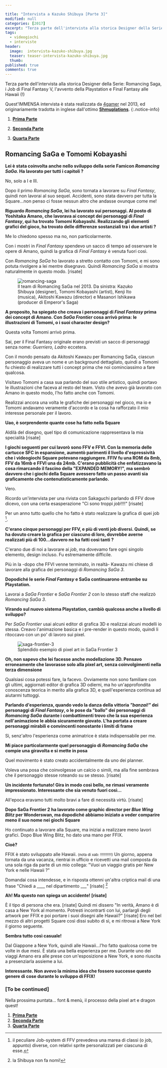 ```yaml
---

title: "Intervista a Kazuko Shibuya [Parte 3]"
modified: null
categories: [2017]
excerpt: "Terza parte dell'intervista alla storica Designer della Serie: Romancing Saga, i Job di Final Fantasy V, l'avvento della Playstation e Final Fantasy alle Hawaii (!)"
tags:
  - videogiochi
  - interviste
header:  
  image:  intervista-kazuko-shibuya.jpg
  teaser: teaser-intervista-kazuko-shibuya.jpg
  thumb: 
published: true
comments: true
---
```


Terza parte dell'intervista alla storica Designer della Serie: Romancing Saga, i Job di Final Fantasy V, l'avvento della Playstation e Final Fantasy alle Hawaii (!)

Quest'IMMENSA intervista è stata realizzata da [4gamer](http://www.4gamer.net/games/064/G006480/20130227073/) nel 2013, ed originariamente tradotta in inglese dall'ottimo [**Shmuplations**](http://shmuplations.com/kazukoshibuya/).
{:.notice-info}

1. [**Prima Parte**](http://xabacadabra.com/2017/intervista-kazuko-shibuya-parte-1)

2. [**Seconda Parte**](http://xabacadabra.com/2017/intervista-kazuko-shibuya-parte-2)

3. [**Quarta Parte**](http://xabacadabra.com/2017/intervista-kazuko-shibuya-parte-4)

## Romancing SaGa e Tomomi Kobayashi

**Lei è stata coinvolta anche nello sviluppo della serie Famicon _Romancing SaGa_. Ha lavorato per tutti i capitoli ?**

No, solo a I e III. 

Dopo il primo _Romancing SaGa_, sono tornata a lavorare su _Final Fantasy_, quindi  non lavorai al suo sequel. Accidenti, sono stata davvero per tutta la Square...non penso ci fosse nessun altro che andasse ovunque come me!

**Riguardo _Romancing SaGa_, lei ha lavorato sui personaggi. Al posto di Yoshitaka Amano, che lavorava ai concept dei personaggi di _Final Fantasy_, qui ha trovato Tomomi Kobayashi. Realizzando gli elementi grafici del gioco, ha trovato delle differenze sostanziali tra i due artisti ?**

Me lo chiedono spesso ma no, non particolarmente. 

Con i mostri in _Final Fantasy_ spendevo un sacco di tempo ad osservare le opere di Amano, quindi la grafica di _Final Fantasy_ è venuta fuori così. 

Con _Romancing SaGa_ ho lavorato a stretto contatto con Tomomi, e mi sono potuta rivolgere a lei mentre disegnavo. Quindi _Romancing SaGa_ si mostra naturalmente in questo modo. [risate]

<figure>
<img src='http://shmuplations.com/wp-content/uploads/2014/02/shibuyatomomi.jpg' alt='romancing-saga'>
<figcaption>Il team di Romancing SaGa nel 2013. Da sinistra: Kazuko Shibuya (designer), Tomomi Kobayashi (artist), Kenji Ito (musica), Akitoshi Kawazu (director) e Masanori Ishikawa (producer di Emperor's Saga)</figcaption>
</figure>

**A proposito, ha spiegato che creava i personaggi di _Final Fantasy_ prima dei concept di Amano. Con _SaGa Frontier_ cosa arrivò prima: le illustrazioni di Tomomi, o i suoi character design?**

Questa volta Tomomi arrivò prima. 

Sai, per il Final Fantasy originale erano previsti un sacco di personaggi senza nome: _Guerriero, Ladro_ eccetera.

Con il mondo pensato da Akitoshi Kawazu per Romancing SaGa, ciascun personaggio aveva un nome e un background dettagliato, quindi a Tomomi fu chiesto di realizzare tutti i concept prima che noi cominciassimo a fare qualcosa.

Visitavo Tomomi a casa sua parlando del suo stile artistico, quindi portavo le illustrazioni che faceva al resto del team. Visto che avevo già lavorato con Amano in questo modo, l'ho fatto anche con Tomomi.

Realizzai ancora una volta le grafiche dei personaggi nel gioco, ma io e Tomomi andavamo veramente d'accordo e la cosa ha rafforzato il mio interesse personale per il lavoro.

**Uao, è sorprendente quante cose ha fatto nella Square**

Aldilà del disegno, quel tipo di comunicazione rappresentava la mia specialità [risate]

**I giochi seguenti per cui lavorò sono FFV e FFVI. Con la memoria delle cartucce SFC in espansione, aumentò parimenti il livello d'espressività che i videogiochi Square potevano raggiungere. FFIV fu una ROM da 8mb, FFV da 16mb e FFVI una da 24mb. C'erano pubblicità che enfatizzavano la cosa rimarcando il fascino della "EXPANDED MEMORY!", ma sembrò davvero che i giochi della Square avessero fatto un passo avanti sia graficamente che contenutisticamente parlando.** 

Vero.

Ricordo un'intervista per una rivista con Sakaguchi parlando di FFV dove dicevo, con una certa esasperazione "Ci sono troppi _job_!!!!" [risate] 

Per un anno tutto quello che ho fatto è stato realizzare la grafica di quei job [^job].

[^job]: il peculiare Job-system di FFV prevedeva una marea di classi (o job, appunto) diverse, con relativi sprite personalizzati per ciascuna di esse.

**C'erano cinque personaggi per FFV, e più di venti job diversi. Quindi, se ha dovuto creare la grafica per ciascuno di loro, dovrebbe averne realizzati più di 100...davvero ne ha fatti così tanti ?**

C'erano due di noi a lavorare ai _job_, ma dovevamo fare ogni singolo elemento, design incluso. Fu estremamente difficile.

Più in la -dopo che FFVI venne terminato, in realtà- Kawazu mi chiese di lavorare alla grafica dei personaggi di _Romancing SaGa 3_.

**Dopodiché le serie _Final Fantasy_ e SaGa continuarono entrambe su Playstation.**

Lavorai a _SaGa Frontier_ e _SaGa Frontier 2_ con lo stesso staff che realizzò _Romancing SaGa 3_.

**Virando sul nuovo sistema Playstation, cambiò qualcosa anche a livello di sviluppo?**

Per _SaGa Frontier_ usai alcuni editor di grafica 3D e realizzai alcuni modelli io stessa. Creavo l'animazione basica e i pre-render in questo modo, quindi li ritoccavo con un po' di lavoro sui pixel.

<figure>
<img src='http://shmuplations.com/wp-content/uploads/2014/02/saga3.png' alt='saga-frontier-3'>
<figcaption>Splendido esempio di pixel art in SaGa Frontier 3</figcaption>
</figure>

**Oh, non sapevo che lei facesse anche modellazione 3D. Pensavo erroneamente che lavorasse solo alla pixel art, senza coinvolgimenti nella terza dimensione**

Qualsiasi cosa potessi fare, la facevo. Ovviamente non sono familiare con gli ultimi, aggiornati editor di grafica 3D odierni, ma ho un'approfondita conoscenza teorica in merito alla grafica 3D, e quell'esperienza continua ad aiutarmi tuttoggi.

**Parlando d'esperienza, quando vedo la danza della vittoria _"banzai!"_ dei personaggi di _Final Fantasy_, o le pose da "ballo" dei personaggi di _Romancing SaGa_ durante i combattimenti trovo che la sua esperienza nell'animazione le abbia sicuramente giovato. L'ha portata a creare personaggi mirabili e convincenti nonostante i limiti di frame**

Sì, senz'altro l'esperienza come animatrice è stata indispensabile per me.

**Mi piace particolarmente quel personaggio di _Romancing SaGa_ che compie una giravolta e si mette in posa**

Quel movimento è stato creato accidentalmente da uno dei planner. 

Voleva una posa che coinvolgesse un calcio o simili, ma alla fine sembrava che il personaggio stesse roteando su se stesso. [risate]

**Un incidente fortunato! Gira in modo così bello, ne rimasi veramente impressionato. Interessante che sia venuto fuori così...**

All'epoca eravamo tutti molto bravi a fare di necessità virtù. [risate]

**Dopo SaGa Frontier 2 ha lavorato come graphic director per _Blue Wing Blitz_ per Wonderswan, ma dopodiché abbiamo iniziato a veder comparire meno il suo nome nei giochi Square**

Ho continuato a lavorare alla Square, ma iniziai a realizzare meno lavori grafici. Dopo Blue Wing Blitz, ho dato una mano per FFIX.

**Cioè?**

FFIX è stato sviluppato alle Hawaii. <small>(nota di xab: !!!!!!!!!!!)</small> Un giorno, appena tornata da una vacanza, rientrai in ufficio e ricevetti una mail composta da una sola riga da parte di un mio collega: "Vuoi un viaggio gratis per New York e nelle Hawaii ?" 

Domandai cosa intendesse, e in risposta ottenni un'altra criptica mail di una frase "Chiedi a ____ nel dipartimento ___" [risate] [^aneddoto]

[^aneddoto]: la Shibuya non fa nomi!

**Ah! Ma questo non spiega un accidente! [risate]**

È il tipo di persona che era. [risate] Quindi mi dissero "In verità, Amano è di casa a New York al momento. Potresti incontrarti con lui, parlargli degli artwork per FFIX e poi portare i suoi disegni alle Hawaii?" [risate] Ero nel bel mezzo di altri progetti Square così dissi subito di sì, e mi ritrovai a New York il giorno seguente.

**Sembra tutto così casuale!**

Dal Giappone a New York, quindi alle Hawaii...l'ho fatto qualcosa come tre volte in due mesi. È stata una bella esperienza per me. Durante uno dei viaggi Amano era alle prese con un'esposizione a New York, e sono riuscita a presenziarla assieme a lui.

**Interessante. Non avevo la minima idea che fossero successe questo genere di cose durante lo sviluppo di FFIX!**

### [To be continued]

Nella prossima puntata... font & menù, il processo della pixel art e dragon quest!

1. [**Prima Parte**](http://xabacadabra.com/2017/intervista-kazuko-shibuya-parte-1)
2. [**Seconda Parte**](http://xabacadabra.com/2017/intervista-kazuko-shibuya-parte-2)
3. [**Quarta Parte**](http://xabacadabra.com/2017/intervista-kazuko-shibuya-parte-4)